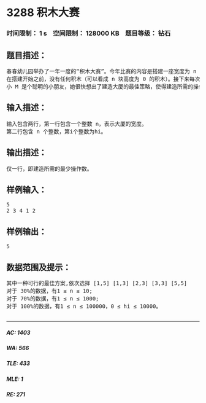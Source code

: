 # 3288 积木大赛   
### 时间限制： 1 s&nbsp;&nbsp;&nbsp;&nbsp;空间限制： 128000 KB&nbsp;&nbsp;&nbsp;&nbsp;题目等级： 钻石  
## 题目描述：  

<pre>
春春幼儿园举办了一年一度的“积木大赛”。今年比赛的内容是搭建一座宽度为 n 的大厦，大厦可以看成由 n 块宽度为1的积木组成，第i块积木的最终高度需要是hi。  
在搭建开始之前，没有任何积木（可以看成 n 块高度为 0 的积木）。接下来每次操作，小朋友们可以选择一段连续区间[L,R]，然后将第 L 块到第 R 块之间（含第 L 块和第 R 块）所有积木的高度分别增加1。  
小 M 是个聪明的小朋友，她很快想出了建造大厦的最佳策略，使得建造所需的操作次数最少。但她不是一个勤于动手的孩子，所以想请你帮忙实现这个策略，并求出最少的操作次数。
</pre>
  
  
## 输入描述：  

<pre>
输入包含两行，第一行包含一个整数 n，表示大厦的宽度。  
第二行包含 n 个整数，第i个整数为hi。
</pre>
  
  
## 输出描述：  

<pre>
仅一行，即建造所需的最少操作数。
</pre>
  
  
## 样例输入：  

<pre>
5  
2 3 4 1 2
</pre>
  
  
## 样例输出：  

<pre>
5
</pre>
  
  
## 数据范围及提示：  

<pre>
其中一种可行的最佳方案,依次选择 [1,5] [1,3] [2,3] [3,3] [5,5]  
对于 30%的数据，有1 ≤ n ≤ 10;  
对于 70%的数据，有1 ≤ n ≤ 1000;  
对于 100%的数据，有1 ≤ n ≤ 100000，0 ≤ hi ≤ 10000。
 
</pre>
  
  
***  

##### AC: 1403  
##### WA: 566  
##### TLE: 433  
##### MLE: 1  
##### RE: 271  
